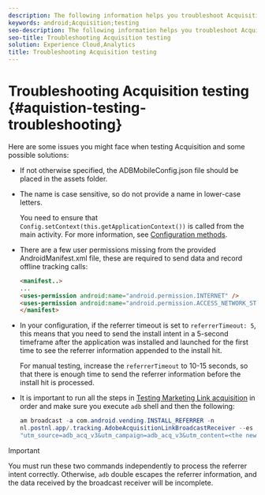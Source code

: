 ```yaml
---
description: The following information helps you troubleshoot Acquisition testing issues.
keywords: android;Acquisition;testing
seo-description: The following information helps you troubleshoot Acquisition testing issues.
seo-title: Troubleshooting Acquisition testing
solution: Experience Cloud,Analytics
title: Troubleshooting Acquisition testing
---
```


# Troubleshooting Acquisition testing {#aquistion-testing-troubleshooting}

Here are some issues you might face when testing Acquisition and some possible solutions:

* If not otherwise specified, the ADBMobileConfig.json file should be placed in the assets folder.

* The name is case sensitive, so do not provide a name in lower-case letters.  

  You need to ensure that `Config.setContext(this.getApplicationContext())` is called from the main activity. For more information, see [Configuration methods](https://docs.adobe.com/content/help/en/mobile-services/android/configuration-android/methods.html).

* There are a few user permissions missing from the provided AndroidManifest.xml file, these are required to send data and record offline tracking calls:

  ```html
  <manifest..>
  ... 
  <uses-permission android:name="android.permission.INTERNET" />
  <uses-permission android:name="android.permission.ACCESS_NETWORK_STATE" />
  </manifest>
  ```

* In your configuration, if the referrer timeout is set to `referrerTimeout: 5`, this means that you need to send the install intent in a 5-second timeframe after the application was installed and launched for the first time to see the referrer information appended to the install hit. 

  For manual testing, increase the `referrerTimeout` to 10-15 seconds, so that there is enough time to send the referrer information before the install hit is processed.

* It is important to run all the steps in [Testing Marketing Link acquisition](https://docs.adobe.com/content/help/en/mobile-services/android/acquisition-android/t-testing-marketing-link-acquisition.html) in order and make sure you execute `adb` shell and then the following:

  ```java
  am broadcast -a com.android.vending.INSTALL_REFERRER -n 
  nl.postnl.app/.tracking.AdobeAcquisitionLinkBroadcastReceiver --es "referrer"
  "utm_source=adb_acq_v3&utm_campaign=adb_acq_v3&utm_content=<the newly generated id at step #7>"
  ```

>[!IMPORTANT]
>
>You must run these two commands independently to process the referrer intent correctly.  Otherwise, `adb` double escapes the referrer information, and the data received by the broadcast receiver will be incomplete.
